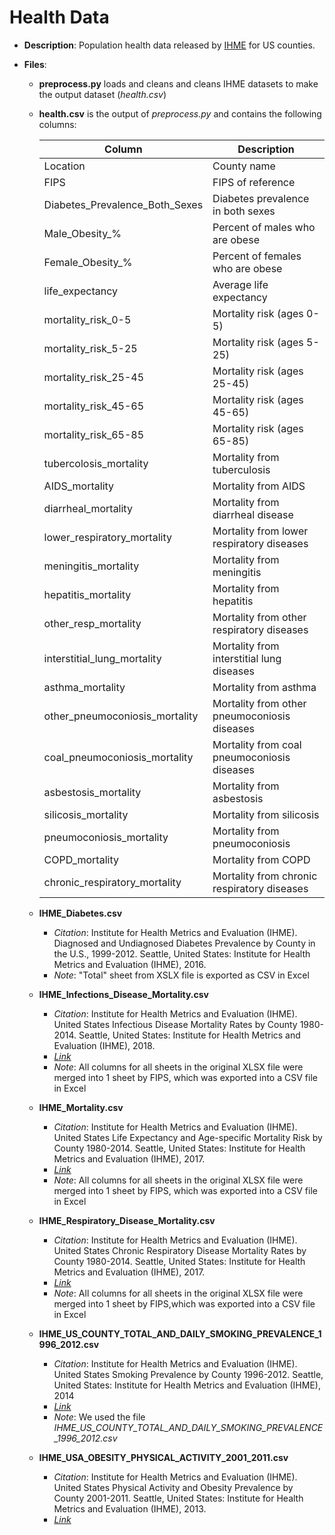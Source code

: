 # Health Data

- **Description**: Population health data released by [IHME](http://www.healthdata.org/) for US counties.

- **Files**:
  - **preprocess.py** loads and cleans and cleans IHME datasets to make the output dataset (_health.csv_)

  - **health.csv** is the output of _preprocess.py_ and contains the following columns:

    | Column                         | Description                                  |
    |--------------------------------|----------------------------------------------|
    | Location                       | County name                                  |
    | FIPS                           | FIPS of reference                            |
    | Diabetes_Prevalence_Both_Sexes | Diabetes prevalence in both sexes            |
    | Male_Obesity_%                 | Percent of males who are obese               |
    | Female_Obesity_%               | Percent of females who are obese             |
    | life_expectancy                | Average life expectancy                      |
    | mortality_risk_0-5             | Mortality risk (ages 0-5)                    |
    | mortality_risk_5-25            | Mortality risk (ages 5-25)                   |
    | mortality_risk_25-45           | Mortality risk (ages 25-45)                  |
    | mortality_risk_45-65           | Mortality risk (ages 45-65)                  |
    | mortality_risk_65-85           | Mortality risk (ages 65-85)                  |
    | tubercolosis_mortality         | Mortality from tuberculosis                  |
    | AIDS_mortality                 | Mortality from AIDS                          |
    | diarrheal_mortality            | Mortality from diarrheal disease             |
    | lower_respiratory_mortality    | Mortality from lower respiratory diseases    |
    | meningitis_mortality           | Mortality from meningitis                    |
    | hepatitis_mortality            | Mortality from hepatitis                     |
    | other_resp_mortality           | Mortality from other respiratory diseases    |
    | interstitial_lung_mortality    | Mortality from interstitial lung diseases    |
    | asthma_mortality               | Mortality from asthma                        |
    | other_pneumoconiosis_mortality | Mortality from other pneumoconiosis diseases |
    | coal_pneumoconiosis_mortality  | Mortality from coal pneumoconiosis diseases  |
    | asbestosis_mortality           | Mortality from asbestosis                    |
    | silicosis_mortality            | Mortality from silicosis                     |
    | pneumoconiosis_mortality       | Mortality from pneumoconiosis                |
    | COPD_mortality                 | Mortality from COPD                          |
    | chronic_respiratory_mortality  | Mortality from chronic respiratory diseases  |

  - **IHME_Diabetes.csv**
    - _Citation_: Institute for Health Metrics and Evaluation (IHME). Diagnosed and Undiagnosed Diabetes Prevalence by County in the U.S., 1999-2012. Seattle, United States: Institute for Health Metrics and Evaluation (IHME), 2016.
    - _Note_: "Total" sheet from XSLX file is exported as CSV in Excel


  - **IHME_Infections_Disease_Mortality.csv**
    - _Citation_: Institute for Health Metrics and Evaluation (IHME). United States Infectious Disease Mortality Rates by County 1980-2014. Seattle, United States: Institute for Health Metrics and Evaluation (IHME), 2018.
    - [_Link_](http://ghdx.healthdata.org/record/ihme-data/united-states-infectious-disease-mortality-rates-county-1980-2014)
    - _Note_: All columns for all sheets in the original XLSX file were merged into 1 sheet by FIPS, which was exported into a CSV file in Excel


  - **IHME_Mortality.csv**
    - _Citation_: Institute for Health Metrics and Evaluation (IHME). United States Life Expectancy and Age-specific Mortality Risk by County 1980-2014. Seattle, United States: Institute for Health Metrics and Evaluation (IHME), 2017.
    - [_Link_](http://ghdx.healthdata.org/record/ihme-data/united-states-life-expectancy-and-age-specific-mortality-risk-county-1980-2014)
    - _Note_: All columns for all sheets in the original XLSX file were merged into 1 sheet by FIPS, which was exported into a CSV file in Excel


  - **IHME_Respiratory_Disease_Mortality.csv**
    - _Citation_: Institute for Health Metrics and Evaluation (IHME). United States Chronic Respiratory Disease Mortality Rates by County 1980-2014. Seattle, United States: Institute for Health Metrics and Evaluation (IHME), 2017.
    - [_Link_](http://ghdx.healthdata.org/record/ihme-data/united-states-chronic-respiratory-disease-mortality-rates-county-1980-2014)
    - _Note_: All columns for all sheets in the original XLSX file were merged into 1 sheet by FIPS,which was exported into a CSV file in Excel


  - **IHME_US_COUNTY_TOTAL_AND_DAILY_SMOKING_PREVALENCE_1996_2012.csv**
    - _Citation_: Institute for Health Metrics and Evaluation (IHME). United States Smoking Prevalence by County 1996-2012. Seattle, United States: Institute for Health Metrics and Evaluation (IHME), 2014
    - [_Link_](https://ghdx.healthdata.org/record/ihme-data/united-states-smoking-prevalence-county-1996-2012)
    - _Note_: We used the file _IHME_US_COUNTY_TOTAL_AND_DAILY_SMOKING_PREVALENCE_1996_2012.csv_


  - **IHME_USA_OBESITY_PHYSICAL_ACTIVITY_2001_2011.csv**
    - _Citation_: Institute for Health Metrics and Evaluation (IHME). United States Physical Activity and Obesity Prevalence by County 2001-2011. Seattle, United States: Institute for Health Metrics and Evaluation (IHME), 2013.
    - [_Link_](https://ghdx.healthdata.org/record/ihme-data/united-states-physical-activity-and-obesity-prevalence-county-2001-2011)
